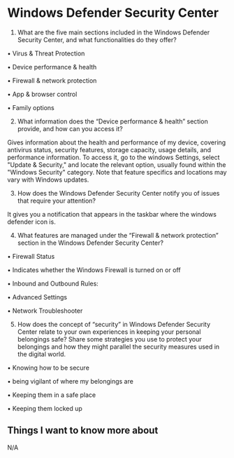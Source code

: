 # Windows Defender Security Center

1.	What are the five main sections included in the Windows Defender Security Center, and what functionalities do they offer?

•	Virus & Threat Protection

•	Device performance & health

•	Firewall & network protection

•	App & browser control

•	Family options

2.	What information does the “Device performance & health” section provide, and how can you access it?

Gives information about the health and performance of my device, covering antivirus status, security features, storage capacity, usage details, and performance information. To access it, go to the windows Settings, select "Update & Security," and locate the relevant option, usually found within the "Windows Security" category. Note that feature specifics and locations may vary with Windows updates.  

3.	How does the Windows Defender Security Center notify you of issues that require your attention?

It gives you a notification that appears in the taskbar where the windows defender icon is.

4.	What features are managed under the “Firewall & network protection” section in the Windows Defender Security Center?

•	Firewall Status

•	Indicates whether the Windows Firewall is turned on or off

•	Inbound and Outbound Rules:

•	Advanced Settings

•	Network Troubleshooter

5.	How does the concept of “security” in Windows Defender Security Center relate to your own experiences in keeping your personal belongings safe? Share some strategies you use to protect your belongings and how they might parallel the security measures used in the digital world. 

•	Knowing how to be secure

•	being vigilant of where my belongings are

•	Keeping them in a safe place

•	Keeping them locked up

## Things I want to know more about
N/A